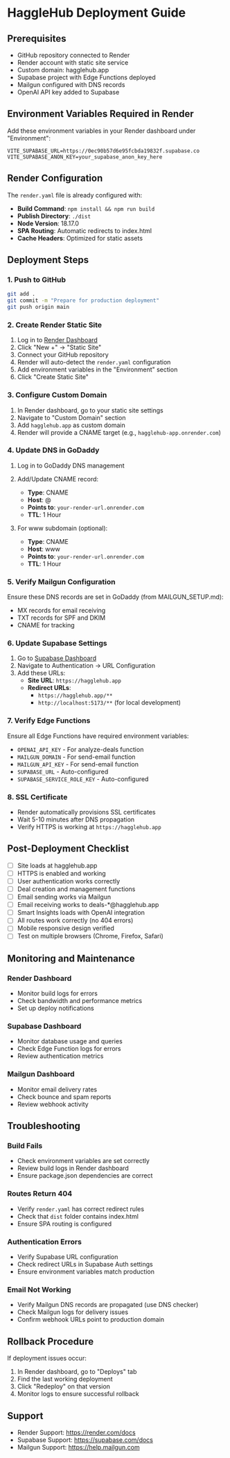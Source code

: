# HaggleHub Deployment Guide

## Prerequisites

- GitHub repository connected to Render
- Render account with static site service
- Custom domain: hagglehub.app
- Supabase project with Edge Functions deployed
- Mailgun configured with DNS records
- OpenAI API key added to Supabase

## Environment Variables Required in Render

Add these environment variables in your Render dashboard under "Environment":

```
VITE_SUPABASE_URL=https://0ec90b57d6e95fcbda19832f.supabase.co
VITE_SUPABASE_ANON_KEY=your_supabase_anon_key_here
```

## Render Configuration

The `render.yaml` file is already configured with:

- **Build Command**: `npm install && npm run build`
- **Publish Directory**: `./dist`
- **Node Version**: 18.17.0
- **SPA Routing**: Automatic redirects to index.html
- **Cache Headers**: Optimized for static assets

## Deployment Steps

### 1. Push to GitHub

```bash
git add .
git commit -m "Prepare for production deployment"
git push origin main
```

### 2. Create Render Static Site

1. Log in to [Render Dashboard](https://dashboard.render.com)
2. Click "New +" → "Static Site"
3. Connect your GitHub repository
4. Render will auto-detect the `render.yaml` configuration
5. Add environment variables in the "Environment" section
6. Click "Create Static Site"

### 3. Configure Custom Domain

1. In Render dashboard, go to your static site settings
2. Navigate to "Custom Domain" section
3. Add `hagglehub.app` as custom domain
4. Render will provide a CNAME target (e.g., `hagglehub-app.onrender.com`)

### 4. Update DNS in GoDaddy

1. Log in to GoDaddy DNS management
2. Add/Update CNAME record:
   - **Type**: CNAME
   - **Host**: @
   - **Points to**: `your-render-url.onrender.com`
   - **TTL**: 1 Hour

3. For www subdomain (optional):
   - **Type**: CNAME
   - **Host**: www
   - **Points to**: `your-render-url.onrender.com`
   - **TTL**: 1 Hour

### 5. Verify Mailgun Configuration

Ensure these DNS records are set in GoDaddy (from MAILGUN_SETUP.md):

- MX records for email receiving
- TXT records for SPF and DKIM
- CNAME for tracking

### 6. Update Supabase Settings

1. Go to [Supabase Dashboard](https://supabase.com/dashboard)
2. Navigate to Authentication → URL Configuration
3. Add these URLs:
   - **Site URL**: `https://hagglehub.app`
   - **Redirect URLs**:
     - `https://hagglehub.app/**`
     - `http://localhost:5173/**` (for local development)

### 7. Verify Edge Functions

Ensure all Edge Functions have required environment variables:

- `OPENAI_API_KEY` - For analyze-deals function
- `MAILGUN_DOMAIN` - For send-email function
- `MAILGUN_API_KEY` - For send-email function
- `SUPABASE_URL` - Auto-configured
- `SUPABASE_SERVICE_ROLE_KEY` - Auto-configured

### 8. SSL Certificate

- Render automatically provisions SSL certificates
- Wait 5-10 minutes after DNS propagation
- Verify HTTPS is working at `https://hagglehub.app`

## Post-Deployment Checklist

- [ ] Site loads at hagglehub.app
- [ ] HTTPS is enabled and working
- [ ] User authentication works correctly
- [ ] Deal creation and management functions
- [ ] Email sending works via Mailgun
- [ ] Email receiving works to deals-*@hagglehub.app
- [ ] Smart Insights loads with OpenAI integration
- [ ] All routes work correctly (no 404 errors)
- [ ] Mobile responsive design verified
- [ ] Test on multiple browsers (Chrome, Firefox, Safari)

## Monitoring and Maintenance

### Render Dashboard

- Monitor build logs for errors
- Check bandwidth and performance metrics
- Set up deploy notifications

### Supabase Dashboard

- Monitor database usage and queries
- Check Edge Function logs for errors
- Review authentication metrics

### Mailgun Dashboard

- Monitor email delivery rates
- Check bounce and spam reports
- Review webhook activity

## Troubleshooting

### Build Fails

- Check environment variables are set correctly
- Review build logs in Render dashboard
- Ensure package.json dependencies are correct

### Routes Return 404

- Verify `render.yaml` has correct redirect rules
- Check that `dist` folder contains index.html
- Ensure SPA routing is configured

### Authentication Errors

- Verify Supabase URL configuration
- Check redirect URLs in Supabase Auth settings
- Ensure environment variables match production

### Email Not Working

- Verify Mailgun DNS records are propagated (use DNS checker)
- Check Mailgun logs for delivery issues
- Confirm webhook URLs point to production domain

## Rollback Procedure

If deployment issues occur:

1. In Render dashboard, go to "Deploys" tab
2. Find the last working deployment
3. Click "Redeploy" on that version
4. Monitor logs to ensure successful rollback

## Support

- Render Support: https://render.com/docs
- Supabase Support: https://supabase.com/docs
- Mailgun Support: https://help.mailgun.com
